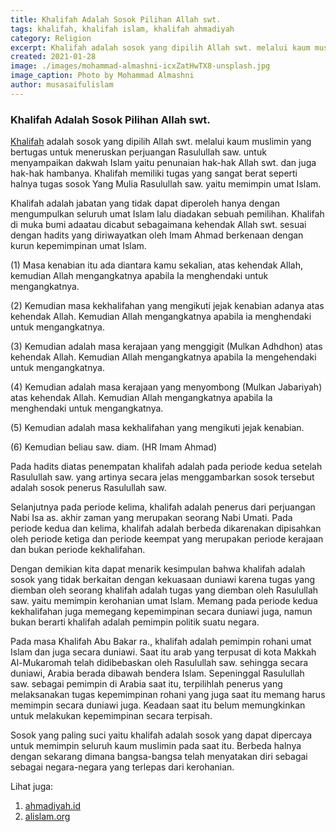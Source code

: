 ```yaml
---
title: Khalifah Adalah Sosok Pilihan Allah swt.
tags: khalifah, khalifah islam, khalifah ahmadiyah
category: Religion
excerpt: Khalifah adalah sosok yang dipilih Allah swt. melalui kaum muslimin yang bertugas untuk meneruskan perjuangan Rasulullah saw. untuk menunaikan hak Allah dan hambanya. Khalifah memiliki tugas yang sangat berat seperti halnya tugas sosok Yang Mulia Rasulullah saw. yaitu memimpin umat Islam.
created: 2021-01-28
image: ./images/mohammad-almashni-icxZatHwTX8-unsplash.jpg
image_caption: Photo by Mohammad Almashni
author: musasaifulislam
---
```


### Khalifah Adalah Sosok Pilihan Allah swt.
[Khalifah](/post/khalifah) adalah sosok yang dipilih Allah swt. melalui kaum muslimin yang bertugas untuk meneruskan perjuangan Rasulullah saw. untuk menyampaikan dakwah Islam yaitu penunaian hak-hak Allah swt. dan juga hak-hak hambanya. Khalifah memiliki tugas yang sangat berat seperti halnya tugas sosok Yang Mulia Rasulullah saw. yaitu memimpin umat Islam.

Khalifah adalah jabatan yang tidak dapat diperoleh hanya dengan mengumpulkan seluruh umat Islam lalu diadakan sebuah pemilihan. Khalifah di muka bumi adaatau dicabut sebagaimana kehendak Allah swt. sesuai dengan hadits yang diriwayatkan oleh Imam Ahmad berkenaan dengan kurun kepemimpinan umat Islam.

(1) Masa kenabian itu ada diantara kamu sekalian, atas kehendak Allah,
kemudian Allah mengangkatnya apabila Ia menghendaki untuk mengangkatnya.  

(2) Kemudian masa kekhalifahan yang mengikuti jejak kenabian adanya atas kehendak Allah. Kemudian Allah mengangkatnya apabila ia menghendaki untuk mengangkatnya.

(3) Kemudian adalah masa kerajaan yang menggigit (Mulkan Adhdhon) atas kehendak Allah. Kemudian Allah mengangkatnya apabila Ia mengehendaki untuk mengangkatnya.

(4) Kemudian adalah masa kerajaan yang menyombong (Mulkan Jabariyah) atas kehendak Allah. Kemudian Allah mengangkatnya apabila Ia menghendaki untuk mengangkatnya.

(5) Kemudian adalah masa kekhalifahan yang mengikuti jejak kenabian.

(6) Kemudian beliau saw. diam.
(HR Imam Ahmad)

Pada hadits diatas penempatan khalifah adalah pada periode kedua setelah Rasulullah saw. yang artinya secara jelas menggambarkan sosok tersebut adalah sosok penerus Rasulullah saw.

Selanjutnya pada periode kelima, khalifah adalah penerus dari perjuangan Nabi Isa as. akhir zaman yang merupakan seorang Nabi Umati. Pada periode kedua dan kelima, khalifah adalah berbeda dikarenakan dipisahkan oleh periode ketiga dan periode keempat yang merupakan periode kerajaan dan bukan periode kekhalifahan.

Dengan demikian kita dapat menarik kesimpulan bahwa khalifah adalah sosok yang tidak berkaitan dengan kekuasaan duniawi karena tugas yang diemban oleh seorang khalifah adalah tugas yang diemban oleh Rasulullah saw. yaitu memimpin kerohanian umat Islam. Memang pada periode kedua kekhalifahan juga memegang kepemimpinan secara duniawi juga, namun bukan berarti khalifah adalah pemimpin politik suatu negara.

Pada masa Khalifah Abu Bakar ra., khalifah adalah pemimpin rohani umat Islam dan juga secara duniawi. Saat itu arab yang terpusat di kota Makkah Al-Mukaromah telah didibebaskan oleh Rasulullah saw. sehingga secara duniawi, Arabia berada dibawah bendera Islam. Sepeninggal Rasulullah saw. sebagai pemimpin di Arabia saat itu, terpilihlah penerus yang melaksanakan tugas kepemimpinan rohani yang juga saat itu memang harus memimpin secara duniawi juga. Keadaan saat itu belum memungkinkan untuk melakukan kepemimpinan secara terpisah.

Sosok yang paling suci yaitu khalifah adalah sosok yang dapat dipercaya untuk memimpin seluruh kaum muslimin pada saat itu. Berbeda halnya dengan sekarang dimana bangsa-bangsa telah menyatakan diri sebagai sebagai  negara-negara yang terlepas dari kerohanian.

Lihat juga:
1. [ahmadiyah.id](https://ahmadiyah.id) 
2. [alislam.org](https://alislam.org) 